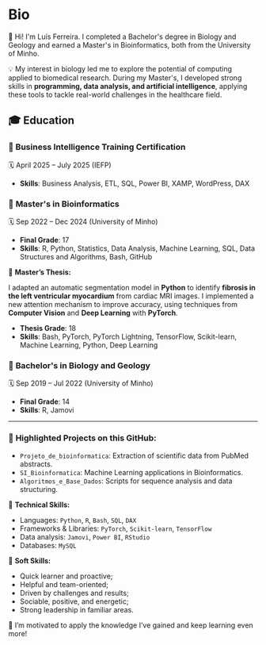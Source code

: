 # Bio

👋 Hi! I'm Luís Ferreira. I completed a Bachelor's degree in Biology and Geology and earned a Master's in Bioinformatics, both from the University of Minho.

💡 My interest in biology led me to explore the potential of computing applied to biomedical research. During my Master's, I developed strong skills in **programming, data analysis, and artificial intelligence**, applying these tools to tackle real-world challenges in the healthcare field.

## 🎓 Education

### 📍 Business Intelligence Training Certification 

🗓 April 2025 – July 2025 (IEFP)
- **Skills**: Business Analysis, ETL, SQL, Power BI, XAMP, WordPress, DAX



### 📍 **Master's in Bioinformatics** 
   
🗓 Sep 2022 – Dec 2024 (University of Minho) 
- **Final Grade**: 17 
- **Skills**: R, Python, Statistics, Data Analysis, Machine Learning, SQL, Data Structures and Algorithms, Bash, GitHub

🧪 **Master’s Thesis:** 

I adapted an automatic segmentation model in **Python** to identify **fibrosis in the left ventricular myocardium** from cardiac MRI images. I implemented a new attention mechanism to improve accuracy, using techniques from **Computer Vision** and **Deep Learning** with **PyTorch**.
- **Thesis Grade**: 18  
- **Skills**: Bash, PyTorch,  PyTorch Lightning, TensorFlow, Scikit-learn, Machine Learning, Python, Deep Learning



### 📍 **Bachelor's in Biology and Geology**  
 
🗓 Sep 2019 – Jul 2022 (University of Minho) 
- **Final Grade**: 14  
- **Skills**: R, Jamovi

---

### 📂 **Highlighted Projects on this GitHub:**
- `Projeto_de_bioinformatica`: Extraction of scientific data from PubMed abstracts.
- `SI_Bioinformatica`: Machine Learning applications in Bioinformatics.
- `Algoritmos_e_Base_Dados`: Scripts for sequence analysis and data structuring.
  


🔧 **Technical Skills:**
- Languages: `Python`, `R`, `Bash`, `SQL`, `DAX`
- Frameworks & Libraries: `PyTorch`, `Scikit-learn`, `TensorFlow`
- Data analysis: `Jamovi`, `Power BI`, `RStudio` 
- Databases: `MySQL`

🧠 **Soft Skills:**

- Quick learner and proactive;  
- Helpful and team-oriented;  
- Driven by challenges and results;  
- Sociable, positive, and energetic;  
- Strong leadership in familiar areas.  

🌱 I’m motivated to apply the knowledge I’ve gained and keep learning even more!



